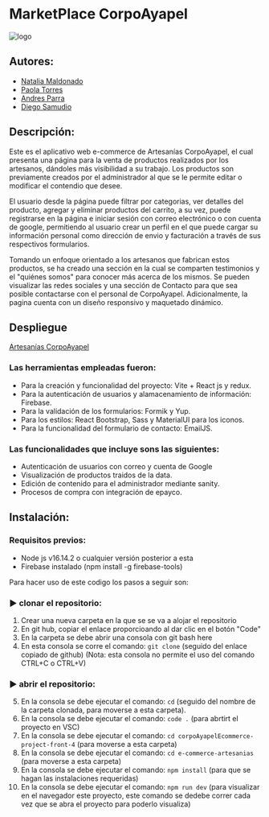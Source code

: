 # MarketPlace CorpoAyapel 
![logo](https://images.jumpseller.com/store/corpoayapel-artesanias/store/logo/LogoArt.png?1620736148)
## Autores:
-  [Natalia Maldonado](https://github.com/NataliaMR26)  
- [Paola Torres](https://github.com/PaolaTorresV)  
- [Andres Parra](https://github.com/AndresParra11) 
- [Diego Samudio](https://github.com/DISARODS)
  
## Descripción: 
Este es el aplicativo web e-commerce de Artesanías CorpoAyapel, el cual presenta una página para la venta de productos realizados por los artesanos, dándoles más visibilidad a su trabajo.
Los productos son previamente creados por el administrador al que se le permite editar o modificar el contendio que desee. 

El usuario desde la página puede filtrar por categorias, ver detalles del producto, agregar y eliminar productos del carrito, a su vez, puede registrarse en la página e iniciar sesión  con correo electrónico o con cuenta de google,
permitiendo al usuario crear un perfil en el que puede cargar su información personal como dirección de envio y facturación a través de sus respectivos formularios.

Tomando un enfoque orientado a los artesanos que fabrican estos productos, se ha creado una sección en la cual se comparten testimonios y el "quiénes somos" para conocer más acerca de los mismos.
Se pueden visualizar las redes sociales y una sección de Contacto para que sea posible contactarse con el personal de CorpoAyapel. 
Adicionalmente, la pagina cuenta con un diseño responsivo y maquetado dinámico.

## Despliegue

[Artesanías CorpoAyapel](https://fir-day-artesanias.web.app)

### Las herramientas empleadas fueron: 
- Para la creación y funcionalidad del proyecto: Vite + React js y redux.
- Para la autenticación de usuarios y alamacenamiento de información: Firebase.
- Para la validación de los formularios: Formik y Yup.
- Para los estilos: React Bootstrap,  Sass y MaterialUI para los iconos.
- Para la funcionalidad del formulario de contacto: EmailJS.
### Las funcionalidades que incluye sons las siguientes:
- Autenticación de usuarios con correo y cuenta de Google 
- Visualización de productos traidos de la data.
- Edición de contenido para el administrador mediante sanity.
- Procesos de compra con integración de epayco.

## Instalación: 
### Requisitos previos: 
- Node js v16.14.2 o cualquier versión posterior a esta
- Firebase instalado (npm install -g firebase-tools)

Para hacer uso de este codigo los pasos a seguir son: 
### ▶ clonar el repositorio:
1. Crear una nueva carpeta en la que se se va a alojar el repositorio
2. En git hub, copiar el enlace proporcioando al dar clic en el botón "Code" 
3. En la carpeta se debe abrir una consola con git bash here 
4. En esta consola se corre el comando: `git clone` (seguido del enlace copiado de github) (Nota: esta consola no permite el uso del comando CTRL+C o CTRL+V)
### ▶ abrir el repositorio:
5. En la consola se debe ejecutar el comando: `cd` (seguido del nombre de la carpeta clonada, para moverse a esta carpeta).
6. En la consola se debe ejecutar el comando: `code .` (para abrtirt el proyecto en VSC)
7. En la consola se debe ejecutar el comando: `cd corpoAyapelEcommerce-project-front-4`  (para moverse a esta carpeta)
8. En la consola se debe ejecutar el comando: `cd e-commerce-artesanias`  (para moverse a esta carpeta)
9. En la consola se debe ejecutar el comando: `npm install` (para que se hagan las instalaciones requeridas)
10. En la consola se debe ejecutar el comando: `npm run dev` (para visualizar en el navegador este proyecto, este comando se dedebe correr cada vez que se abra el proyecto para poderlo visualiza)
